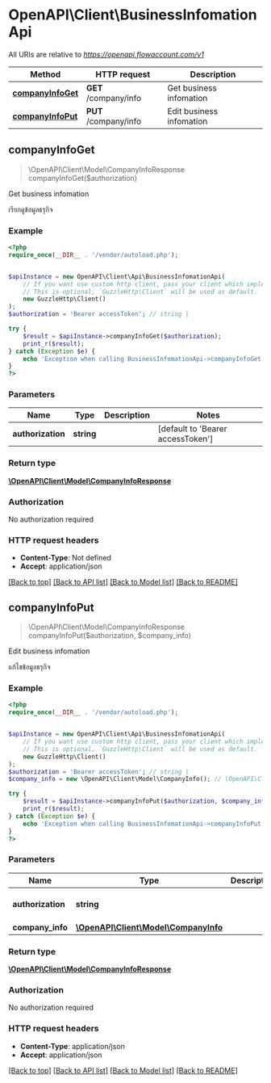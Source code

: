 # OpenAPI\Client\BusinessInfomationApi

All URIs are relative to *https://openapi.flowaccount.com/v1*

Method | HTTP request | Description
------------- | ------------- | -------------
[**companyInfoGet**](BusinessInfomationApi.md#companyInfoGet) | **GET** /company/info | Get business infomation
[**companyInfoPut**](BusinessInfomationApi.md#companyInfoPut) | **PUT** /company/info | Edit business infomation



## companyInfoGet

> \OpenAPI\Client\Model\CompanyInfoResponse companyInfoGet($authorization)

Get business infomation

เรียกดูข้อมูลธรุกิจ

### Example

```php
<?php
require_once(__DIR__ . '/vendor/autoload.php');


$apiInstance = new OpenAPI\Client\Api\BusinessInfomationApi(
    // If you want use custom http client, pass your client which implements `GuzzleHttp\ClientInterface`.
    // This is optional, `GuzzleHttp\Client` will be used as default.
    new GuzzleHttp\Client()
);
$authorization = 'Bearer accessToken'; // string | 

try {
    $result = $apiInstance->companyInfoGet($authorization);
    print_r($result);
} catch (Exception $e) {
    echo 'Exception when calling BusinessInfomationApi->companyInfoGet: ', $e->getMessage(), PHP_EOL;
}
?>
```

### Parameters


Name | Type | Description  | Notes
------------- | ------------- | ------------- | -------------
 **authorization** | **string**|  | [default to &#39;Bearer accessToken&#39;]

### Return type

[**\OpenAPI\Client\Model\CompanyInfoResponse**](../Model/CompanyInfoResponse.md)

### Authorization

No authorization required

### HTTP request headers

- **Content-Type**: Not defined
- **Accept**: application/json

[[Back to top]](#) [[Back to API list]](../../README.md#documentation-for-api-endpoints)
[[Back to Model list]](../../README.md#documentation-for-models)
[[Back to README]](../../README.md)


## companyInfoPut

> \OpenAPI\Client\Model\CompanyInfoResponse companyInfoPut($authorization, $company_info)

Edit business infomation

แก้ไขข้อมูลธรุกิจ

### Example

```php
<?php
require_once(__DIR__ . '/vendor/autoload.php');


$apiInstance = new OpenAPI\Client\Api\BusinessInfomationApi(
    // If you want use custom http client, pass your client which implements `GuzzleHttp\ClientInterface`.
    // This is optional, `GuzzleHttp\Client` will be used as default.
    new GuzzleHttp\Client()
);
$authorization = 'Bearer accessToken'; // string | 
$company_info = new \OpenAPI\Client\Model\CompanyInfo(); // \OpenAPI\Client\Model\CompanyInfo | 

try {
    $result = $apiInstance->companyInfoPut($authorization, $company_info);
    print_r($result);
} catch (Exception $e) {
    echo 'Exception when calling BusinessInfomationApi->companyInfoPut: ', $e->getMessage(), PHP_EOL;
}
?>
```

### Parameters


Name | Type | Description  | Notes
------------- | ------------- | ------------- | -------------
 **authorization** | **string**|  | [default to &#39;Bearer accessToken&#39;]
 **company_info** | [**\OpenAPI\Client\Model\CompanyInfo**](../Model/CompanyInfo.md)|  |

### Return type

[**\OpenAPI\Client\Model\CompanyInfoResponse**](../Model/CompanyInfoResponse.md)

### Authorization

No authorization required

### HTTP request headers

- **Content-Type**: application/json
- **Accept**: application/json

[[Back to top]](#) [[Back to API list]](../../README.md#documentation-for-api-endpoints)
[[Back to Model list]](../../README.md#documentation-for-models)
[[Back to README]](../../README.md)

